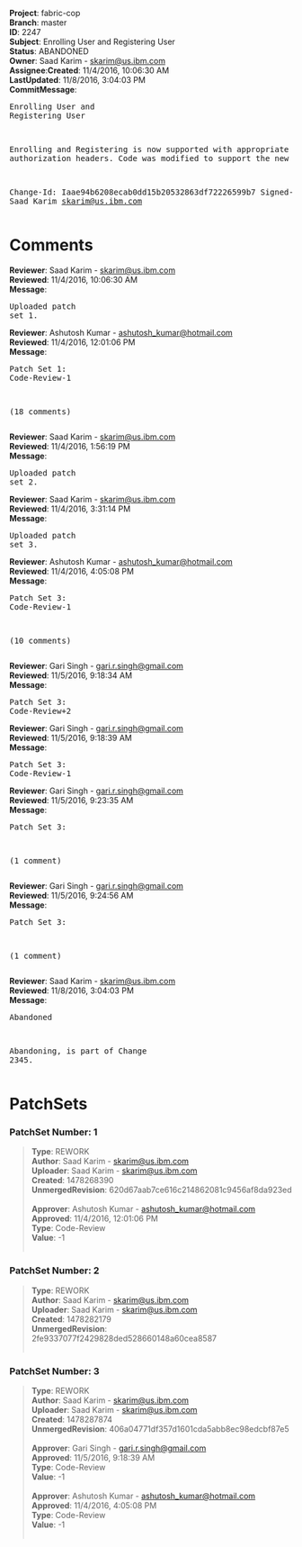 <strong>Project</strong>: fabric-cop</br><strong>Branch</strong>: master<br><strong>ID</strong>: 2247<br><strong>Subject</strong>: Enrolling User and Registering User<br><strong>Status</strong>: ABANDONED<br><strong>Owner</strong>: Saad Karim - skarim@us.ibm.com<br><strong>Assignee</strong>:<strong>Created</strong>: 11/4/2016, 10:06:30 AM<br><strong>LastUpdated</strong>: 11/8/2016, 3:04:03 PM<br><strong>CommitMessage</strong>:<br><pre>Enrolling User and Registering User

Enrolling and Registering is now supported with
appropriate authorization headers. Code was modified
to support the new IDP API. https://jira.hyperledger.org/browse/FAB-862

Change-Id: Iaae94b6208ecab0dd15b20532863df72226599b7
Signed-off-by: Saad Karim <skarim@us.ibm.com>
</pre><h1>Comments</h1><strong>Reviewer</strong>: Saad Karim - skarim@us.ibm.com<br><strong>Reviewed</strong>: 11/4/2016, 10:06:30 AM<br><strong>Message</strong>: <pre>Uploaded patch set 1.</pre><strong>Reviewer</strong>: Ashutosh Kumar - ashutosh_kumar@hotmail.com<br><strong>Reviewed</strong>: 11/4/2016, 12:01:06 PM<br><strong>Message</strong>: <pre>Patch Set 1: Code-Review-1

(18 comments)</pre><strong>Reviewer</strong>: Saad Karim - skarim@us.ibm.com<br><strong>Reviewed</strong>: 11/4/2016, 1:56:19 PM<br><strong>Message</strong>: <pre>Uploaded patch set 2.</pre><strong>Reviewer</strong>: Saad Karim - skarim@us.ibm.com<br><strong>Reviewed</strong>: 11/4/2016, 3:31:14 PM<br><strong>Message</strong>: <pre>Uploaded patch set 3.</pre><strong>Reviewer</strong>: Ashutosh Kumar - ashutosh_kumar@hotmail.com<br><strong>Reviewed</strong>: 11/4/2016, 4:05:08 PM<br><strong>Message</strong>: <pre>Patch Set 3: Code-Review-1

(10 comments)</pre><strong>Reviewer</strong>: Gari Singh - gari.r.singh@gmail.com<br><strong>Reviewed</strong>: 11/5/2016, 9:18:34 AM<br><strong>Message</strong>: <pre>Patch Set 3: Code-Review+2</pre><strong>Reviewer</strong>: Gari Singh - gari.r.singh@gmail.com<br><strong>Reviewed</strong>: 11/5/2016, 9:18:39 AM<br><strong>Message</strong>: <pre>Patch Set 3: Code-Review-1</pre><strong>Reviewer</strong>: Gari Singh - gari.r.singh@gmail.com<br><strong>Reviewed</strong>: 11/5/2016, 9:23:35 AM<br><strong>Message</strong>: <pre>Patch Set 3:

(1 comment)</pre><strong>Reviewer</strong>: Gari Singh - gari.r.singh@gmail.com<br><strong>Reviewed</strong>: 11/5/2016, 9:24:56 AM<br><strong>Message</strong>: <pre>Patch Set 3:

(1 comment)</pre><strong>Reviewer</strong>: Saad Karim - skarim@us.ibm.com<br><strong>Reviewed</strong>: 11/8/2016, 3:04:03 PM<br><strong>Message</strong>: <pre>Abandoned

Abandoning, is part of Change 2345.</pre><h1>PatchSets</h1><h3>PatchSet Number: 1</h3><blockquote><strong>Type</strong>: REWORK<br><strong>Author</strong>: Saad Karim - skarim@us.ibm.com<br><strong>Uploader</strong>: Saad Karim - skarim@us.ibm.com<br><strong>Created</strong>: 1478268390<br><strong>UnmergedRevision</strong>: 620d67aab7ce616c214862081c9456af8da923ed<br><br><strong>Approver</strong>: Ashutosh Kumar - ashutosh_kumar@hotmail.com<br><strong>Approved</strong>: 11/4/2016, 12:01:06 PM<br><strong>Type</strong>: Code-Review<br><strong>Value</strong>: -1<br><br></blockquote><h3>PatchSet Number: 2</h3><blockquote><strong>Type</strong>: REWORK<br><strong>Author</strong>: Saad Karim - skarim@us.ibm.com<br><strong>Uploader</strong>: Saad Karim - skarim@us.ibm.com<br><strong>Created</strong>: 1478282179<br><strong>UnmergedRevision</strong>: 2fe9337077f2429828ded528660148a60cea8587<br><br></blockquote><h3>PatchSet Number: 3</h3><blockquote><strong>Type</strong>: REWORK<br><strong>Author</strong>: Saad Karim - skarim@us.ibm.com<br><strong>Uploader</strong>: Saad Karim - skarim@us.ibm.com<br><strong>Created</strong>: 1478287874<br><strong>UnmergedRevision</strong>: 406a04771df357d1601cda5abb8ec98edcbf87e5<br><br><strong>Approver</strong>: Gari Singh - gari.r.singh@gmail.com<br><strong>Approved</strong>: 11/5/2016, 9:18:39 AM<br><strong>Type</strong>: Code-Review<br><strong>Value</strong>: -1<br><br><strong>Approver</strong>: Ashutosh Kumar - ashutosh_kumar@hotmail.com<br><strong>Approved</strong>: 11/4/2016, 4:05:08 PM<br><strong>Type</strong>: Code-Review<br><strong>Value</strong>: -1<br><br></blockquote>